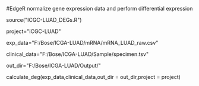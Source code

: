 #EdgeR normalize gene expression data and perform differential expression	

source("ICGC-LUAD_DEGs.R")

project="ICGC-LUAD"	

exp_data="F:/Bose/ICGA-LUAD/mRNA/mRNA_LUAD_raw.csv"

clinical_data="F:/Bose/ICGA-LUAD/Sample/specimen.tsv"	

out_dir="F:/Bose/ICGA-LUAD/Output/"	

calculate_deg(exp_data,clinical_data,out_dir = out_dir,project = project)
